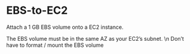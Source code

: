 # EBS-to-EC2
Attach a 1 GB EBS volume onto a EC2 instance.

The EBS volume must be in the same AZ as your EC2’s subnet. \n
Don’t have to format / mount the EBS volume

